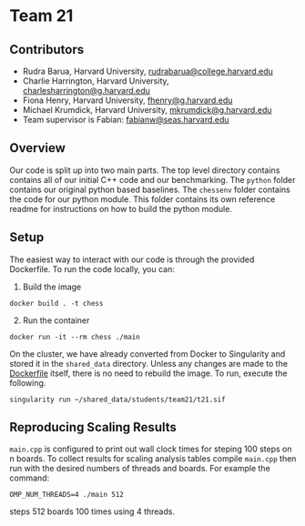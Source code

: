 # Team 21

## Contributors

* Rudra Barua, Harvard University, <rudrabarua@college.harvard.edu>  
* Charlie Harrington, Harvard University, <charlesharrington@g.harvard.edu>  
* Fiona Henry, Harvard University, <fhenry@g.harvard.edu>  
* Michael Krumdick, Harvard University, <mkrumdick@g.harvard.edu>  
* Team supervisor is Fabian: <fabianw@seas.harvard.edu>

## Overview
Our code is split up into two main parts. The top level directory contains
contains all of our initial C++ code and our benchmarking. The `python` folder
contains our original python based baselines. The `chessenv` folder contains the
code for our python module. This folder contains its own reference readme for
instructions on how to build the python module. 

## Setup
The easiest way to interact with our code is through the provided Dockerfile. To
run the code locally, you can:

1. Build the image
```
docker build . -t chess
```
2. Run the container
```
docker run -it --rm chess ./main
```
On the cluster, we have already converted from Docker to Singularity and stored
it in the `shared_data` directory. Unless any changes are made to the
[Dockerfile](Dockerfile) itself, there is no need to rebuild the image. To run,
execute the following.
```
singularity run ~/shared_data/students/team21/t21.sif
```

## Reproducing Scaling Results 

`main.cpp` is configured to print out wall clock times for steping 100 steps on
n boards. To collect results for scaling analysis tables compile `main.cpp` then
run with the desired numbers of threads and boards. For example the command: 
```
OMP_NUM_THREADS=4 ./main 512
```
steps 512 boards 100 times using 4 threads. 
